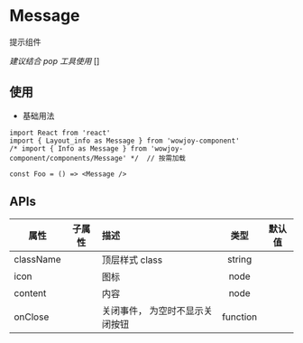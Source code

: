 # Message

提示组件

_建议结合 pop 工具使用_ []

## 使用

- 基础用法

```
import React from 'react'
import { Layout_info as Message } from 'wowjoy-component'
/* import { Info as Message } from 'wowjoy-component/components/Message' */  // 按需加载

const Foo = () => <Message />
```

## APIs

| 属性      | 子属性 | 描述                            |   类型   | 默认值 |
| --------- | ------ | :------------------------------ | :------: | :----: |
| className |        | 顶层样式 class                  |  string  |        |
| icon      |        | 图标                            |   node   |        |
| content   |        | 内容                            |   node   |        |
| onClose   |        | 关闭事件， 为空时不显示关闭按钮 | function |        |
